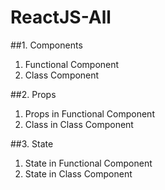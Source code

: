 # ReactJS-All

##1. Components
1) Functional Component
2) Class Component

##2. Props
1) Props in Functional Component
2) Class in Class Component

##3. State
1) State in Functional Component
2) State in Class Component
